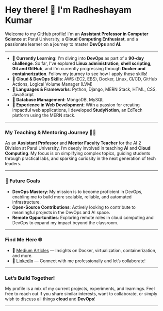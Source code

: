 
# Hey there! 👋 I'm Radheshayam Kumar

Welcome to my GitHub profile! I'm an **Assistant Professor in Computer Science** at Parul University, a **Cloud Computing Enthusiast**, and a passionate learner on a journey to master **DevOps** and **AI**.

---

- 🔹 **Currently Learning**: I'm diving into **DevOps** as part of a **90-day challenge**. So far, I've explored **Linux administration**, **shell scripting**, **Git and GitHub**, and I'm currently progressing through **Docker and containerization**. Follow my journey to see how I apply these skills!
- 🔹 **Cloud & DevOps Skills**: AWS (EC2, EBS), Docker, Linux, CI/CD, GitHub Actions, Logical Volume Manager (LVM)
- 🔹 **Languages & Frameworks**: Python, Django, MERN Stack, HTML, CSS, JavaScript
- 🔹 **Database Management**: MongoDB, MySQL
- 🔹 **Experience in Web Development**: With a passion for creating impactful web applications, I developed **StudyNotion**, an EdTech platform using the MERN stack.

---

### My Teaching & Mentoring Journey 👨‍🏫

As an **Assistant Professor** and **Mentor Faculty Teacher** for the AI 2 Division at Parul University, I’m deeply involved in teaching **AI** and **Cloud Computing**. My focus is on simplifying complex topics, guiding students through practical labs, and sparking curiosity in the next generation of tech leaders.

---

### 🚀 Future Goals

- **DevOps Mastery**: My mission is to become proficient in DevOps, enabling me to build more scalable, reliable, and automated infrastructure.
- **Open-Source Contributions**: Actively looking to contribute to meaningful projects in the DevOps and AI space.
- **Remote Opportunities**: Exploring remote roles in cloud computing and DevOps to expand my impact beyond the classroom.

---

### Find Me Here 🌐

- 📝 [Medium Articles](https://medium.com/@radheshayamkumar) — Insights on Docker, virtualization, containerization, and more.
- 💼 [LinkedIn](https://www.linkedin.com/in/radheshayam-kumar) — Connect with me professionally and let’s collaborate!

---

### Let’s Build Together!

My profile is a mix of my current projects, experiments, and learnings. Feel free to reach out if you share similar interests, want to collaborate, or simply wish to discuss all things **cloud** and **DevOps**!

---


